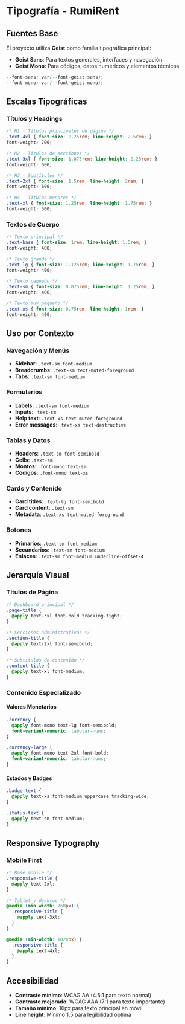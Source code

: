 # Tipografía - RumiRent

## Fuentes Base

El proyecto utiliza **Geist** como familia tipográfica principal:

- **Geist Sans**: Para textos generales, interfaces y navegación
- **Geist Mono**: Para códigos, datos numéricos y elementos técnicos

```css
--font-sans: var(--font-geist-sans);
--font-mono: var(--font-geist-mono);
```

## Escalas Tipográficas

### Títulos y Headings

```css
/* H1 - Títulos principales de página */
.text-4xl { font-size: 2.25rem; line-height: 2.5rem; }
font-weight: 700;

/* H2 - Títulos de secciones */
.text-3xl { font-size: 1.875rem; line-height: 2.25rem; }
font-weight: 600;

/* H3 - Subtítulos */
.text-2xl { font-size: 1.5rem; line-height: 2rem; }
font-weight: 600;

/* H4 - Títulos menores */
.text-xl { font-size: 1.25rem; line-height: 1.75rem; }
font-weight: 500;
```

### Textos de Cuerpo

```css
/* Texto principal */
.text-base { font-size: 1rem; line-height: 1.5rem; }
font-weight: 400;

/* Texto grande */
.text-lg { font-size: 1.125rem; line-height: 1.75rem; }
font-weight: 400;

/* Texto pequeño */
.text-sm { font-size: 0.875rem; line-height: 1.25rem; }
font-weight: 400;

/* Texto muy pequeño */
.text-xs { font-size: 0.75rem; line-height: 1rem; }
font-weight: 400;
```

## Uso por Contexto

### Navegación y Menús
- **Sidebar**: `.text-sm font-medium`
- **Breadcrumbs**: `.text-sm text-muted-foreground`
- **Tabs**: `.text-sm font-medium`

### Formularios
- **Labels**: `.text-sm font-medium`
- **Inputs**: `.text-sm`
- **Help text**: `.text-xs text-muted-foreground`
- **Error messages**: `.text-xs text-destructive`

### Tablas y Datos
- **Headers**: `.text-sm font-semibold`
- **Cells**: `.text-sm`
- **Montos**: `.font-mono text-sm`
- **Códigos**: `.font-mono text-xs`

### Cards y Contenido
- **Card titles**: `.text-lg font-semibold`
- **Card content**: `.text-sm`
- **Metadata**: `.text-xs text-muted-foreground`

### Botones
- **Primarios**: `.text-sm font-medium`
- **Secundarios**: `.text-sm font-medium`
- **Enlaces**: `.text-sm font-medium underline-offset-4`

## Jerarquía Visual

### Títulos de Página
```css
/* Dashboard principal */
.page-title {
  @apply text-3xl font-bold tracking-tight;
}

/* Secciones administrativas */
.section-title {
  @apply text-2xl font-semibold;
}

/* Subtítulos de contenido */
.content-title {
  @apply text-xl font-medium;
}
```

### Contenido Especializado

#### Valores Monetarios
```css
.currency {
  @apply font-mono text-lg font-semibold;
  font-variant-numeric: tabular-nums;
}

.currency-large {
  @apply font-mono text-2xl font-bold;
  font-variant-numeric: tabular-nums;
}
```

#### Estados y Badges
```css
.badge-text {
  @apply text-xs font-medium uppercase tracking-wide;
}

.status-text {
  @apply text-sm font-medium;
}
```

## Responsive Typography

### Mobile First
```css
/* Base mobile */
.responsive-title {
  @apply text-2xl;
}

/* Tablet y desktop */
@media (min-width: 768px) {
  .responsive-title {
    @apply text-3xl;
  }
}

@media (min-width: 1024px) {
  .responsive-title {
    @apply text-4xl;
  }
}
```

## Accesibilidad

- **Contraste mínimo**: WCAG AA (4.5:1 para texto normal)
- **Contraste mejorado**: WCAG AAA (7:1 para texto importante)
- **Tamaño mínimo**: 16px para texto principal en móvil
- **Line height**: Mínimo 1.5 para legibilidad óptima